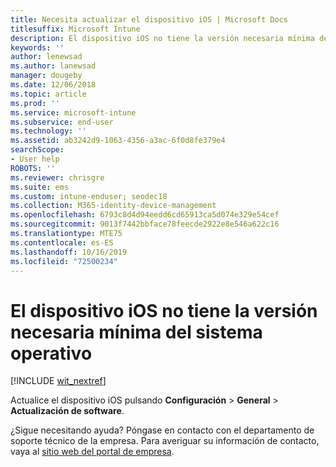 ```yaml
---
title: Necesita actualizar el dispositivo iOS | Microsoft Docs
titlesuffix: Microsoft Intune
description: El dispositivo iOS no tiene la versión necesaria mínima del sistema operativo.
keywords: ''
author: lenewsad
ms.author: lanewsad
manager: dougeby
ms.date: 12/06/2018
ms.topic: article
ms.prod: ''
ms.service: microsoft-intune
ms.subservice: end-user
ms.technology: ''
ms.assetid: ab3242d9-1063-4356-a3ac-6f0d8fe379e4
searchScope:
- User help
ROBOTS: ''
ms.reviewer: chrisgre
ms.suite: ems
ms.custom: intune-enduser; seodec18
ms.collection: M365-identity-device-management
ms.openlocfilehash: 6793c8d4d94eedd6cd65913ca5d074e329e54cef
ms.sourcegitcommit: 9013f7442bbface78feecde2922e8e546a622c16
ms.translationtype: MTE75
ms.contentlocale: es-ES
ms.lasthandoff: 10/16/2019
ms.locfileid: "72500234"
---
```

# <a name="your-ios-device-doesnt-have-the-required-minimum-operating-system-version"></a>El dispositivo iOS no tiene la versión necesaria mínima del sistema operativo

[!INCLUDE [wit_nextref](includes/end-user-os-update-guidance.md)]

Actualice el dispositivo iOS pulsando **Configuración** > **General** > **Actualización de software**.

¿Sigue necesitando ayuda? Póngase en contacto con el departamento de soporte técnico de la empresa. Para averiguar su información de contacto, vaya al [sitio web del portal de empresa](https://go.microsoft.com/fwlink/?linkid=2010980).
